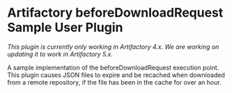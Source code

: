 Artifactory beforeDownloadRequest Sample User Plugin
====================================================

*This plugin is currently only working in Artifactory 4.x. We are working on updating it to work in Artifactory 5.x.*

A sample implementation of the beforeDownloadRequest execution point. This
plugin causes JSON files to expire and be recached when downloaded from a remote
repository, if the file has been in the cache for over an hour.
